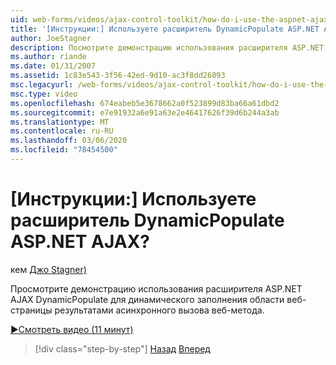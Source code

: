 ```yaml
---
uid: web-forms/videos/ajax-control-toolkit/how-do-i-use-the-aspnet-ajax-dynamicpopulate-extender
title: '[Инструкции:] Используете расширитель DynamicPopulate ASP.NET AJAX? | Документы Майкрософт'
author: JoeStagner
description: Посмотрите демонстрацию использования расширителя ASP.NET AJAX DynamicPopulate для динамического заполнения области веб-страницы результатами асинхронного ЦС...
ms.author: riande
ms.date: 01/31/2007
ms.assetid: 1c83e543-3f56-42ed-9d10-ac3f8dd26093
msc.legacyurl: /web-forms/videos/ajax-control-toolkit/how-do-i-use-the-aspnet-ajax-dynamicpopulate-extender
msc.type: video
ms.openlocfilehash: 674eabeb5e3678662a0f523899d83ba66a61dbd2
ms.sourcegitcommit: e7e91932a6e91a63e2e46417626f39d6b244a3ab
ms.translationtype: MT
ms.contentlocale: ru-RU
ms.lasthandoff: 03/06/2020
ms.locfileid: "78454500"
---
```

# <a name="how-do-i-use-the-aspnet-ajax-dynamicpopulate-extender"></a>[Инструкции:] Используете расширитель DynamicPopulate ASP.NET AJAX?

кем [Джо Stagner)](https://github.com/JoeStagner)

Просмотрите демонстрацию использования расширителя ASP.NET AJAX DynamicPopulate для динамического заполнения области веб-страницы результатами асинхронного вызова веб-метода.

[&#9654;Смотреть видео (11 минут)](https://channel9.msdn.com/Blogs/ASP-NET-Site-Videos/how-do-i-use-the-aspnet-ajax-dynamicpopulate-extender)

> [!div class="step-by-step"]
> [Назад](how-do-i-use-the-aspnet-ajax-draggable-panel-extender.md)
> [Вперед](how-do-i-use-the-aspnet-ajax-filteredtextbox-extender.md)
